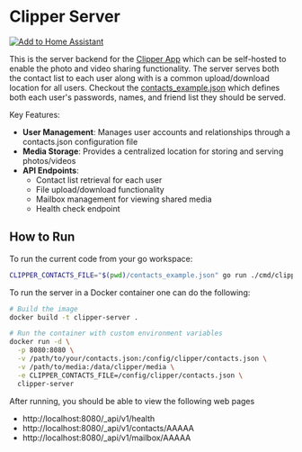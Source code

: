 # Clipper Server

[![Add to Home Assistant](https://my.home-assistant.io/badges/supervisor_addon.svg)](https://my.home-assistant.io/redirect/supervisor_addon/?addon=goldbattle/clipper-server-addon&repository_url=https://github.com/clipper-camera/clipper-server)

This is the server backend for the [Clipper App](https://github.com/clipper-camera/clipper-app) which can be self-hosted to enable the photo and video sharing functionality. The server serves both the contact list to each user along with is a common upload/download location for all users. Checkout the [contacts_example.json](./contacts_example.json) which defines both each user's passwords, names, and friend list they should be served.


Key Features:
- **User Management**: Manages user accounts and relationships through a contacts.json configuration file
- **Media Storage**: Provides a centralized location for storing and serving photos/videos
- **API Endpoints**:
  - Contact list retrieval for each user
  - File upload/download functionality 
  - Mailbox management for viewing shared media
  - Health check endpoint



## How to Run

To run the current code from your go workspace:
```bash
CLIPPER_CONTACTS_FILE="$(pwd)/contacts_example.json" go run ./cmd/clipper-server/main.go
```

To run the server in a Docker container one can do the following:

```bash
# Build the image
docker build -t clipper-server .

# Run the container with custom environment variables
docker run -d \
  -p 8080:8080 \
  -v /path/to/your/contacts.json:/config/clipper/contacts.json \
  -v /path/to/media:/data/clipper/media \
  -e CLIPPER_CONTACTS_FILE=/config/clipper/contacts.json \
  clipper-server
```

After running, you should be able to view the following web pages
- http://localhost:8080/_api/v1/health
- http://localhost:8080/_api/v1/contacts/AAAAA
- http://localhost:8080/_api/v1/mailbox/AAAAA




